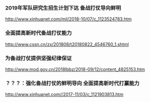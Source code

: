 ### 2019年军队研究生招生计划下达 备战打仗导向鲜明
http://www.xinhuanet.com/mil/2018-10/07/c_1123524783.htm
### 全面提高新时代备战打仗能力
http://www.cssn.cn/zx/201808/t20180822_4546760_1.shtml
### 为备战打仗提供坚强纪律保证
http://www.mod.gov.cn/2018lbbz/2018-09/12/content_4825153.htm
### ？？？：强化备战打仗的鲜明导向 全面提高新时代打赢能力
http://www.xinhuanet.com//2017-11/03/c_1121903813.htm